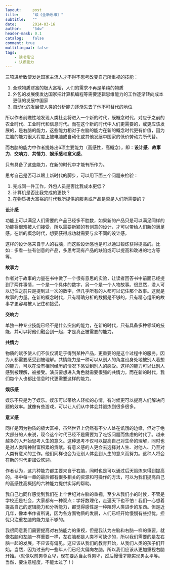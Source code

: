 ```yaml
---
layout:     post
title:      "读《全新思维》"
subtitle:   ""
date:       2014-03-16
author:     "5dw"
header-mask: 0.1
catalog:    false
comment: true
multilingual: false
tags:
    - 读书笔记
    - 认识能力
---
```


三项进步致使发达国家主流人才不得不思考改变自己所重视的技能：

1. 全球物质财富的极大富裕，人们的需求不再是单纯的物质
2. 外包的发展使发达国家把计算机编程等需要逻辑思维能力的工作逐渐转向成本更低的发展中国家
3. 自动化的发展使人类的分析能力逐渐失去了他不可替代的地位

所以作者前瞻性地发现人类社会将进入一个新的时代，既概念时代，对应于之前的农业时代、工业时代和信息时代。而在这个新的时代中人们更需要的，或更应该发展的，是右脑的能力，这些能力相对于左脑的能力在新的概念时代更有价值，因为左脑的能力很大程度上被电脑或自动化或其他发展中国家的低价劳动力所代替。

而右脑的能力中作者提炼出6项主要能力（高感性，高概念），即：**设计感**、**故事力**、**交响力**、**共情力**、**娱乐感**和**意义感**。

只有具备了这些能力，在新的时代中才能有所作为。

思考自己是否可以跟上新时代的脚步，可以用下面三个问题来检验：

1. 完成同一件工作，外包人员是否比我成本更低？
2. 计算机是否比我完成的更快？
3. 在物质极大富裕的时代我所提供的服务或产品是否是人们所需要的？

**设计感**

功能上可以满足人们需要的产品已经多不胜数，如果新的产品只是可以满足同样的功能将很难被人们接受，所以需要新颖的有创意的设计，才可以带给人们新的满足感。在新的概念时代，想要获得成功就需要与众不同的设计感。

这样的设计感来自于人的右脑，而这些设计感也是可以通过锻炼获得提高的。比如：多看一些有创意的产品，多思考现有产品的缺陷或可以提高和改进的地方等等。

**故事力**

作者对于故事的力量在书中做了一个很有意思的实验，让读者回答书中前面已经提到了两件事情，一个是一个具体的数字，另一个是一个人物故事。很显然，没人可以记住之前只是提到过一次的数字，但几乎所有的人都可以记住那个故事。这就是故事的力量。在新的概念时代，只有精确分析的数据是不够的，只有精心组织的故事才更容易被人记住和接受。

**交响力**

单独一种专业技能已经不是什么突出的能力，在新的时代，只有具备多种领域的技能，并可以将他们融会到一起，才是真正被需要的能力。

**共情力**

物质的赋予使人们不仅仅满足于得到某种产品，更重要的是这个过程中的服务。因为人都需要感受到被理解。共情能力是一种可以从别人的角度设身处地被别人着想的能力，可以在没有相同经历的情况下感受到别人的感受。这样的能力可以让别人感到被理解，被接受。演员要想进入角色就需要很强的共情力。而在新的时代，我们每个人也都比信息时代更需要这样的能力。

**娱乐感**

娱乐不只是为了娱乐。娱乐可以带给人轻松的心情，有时候更可以提高人们解决问题的效率。就像有些游戏，可以让人们从中体会并锻炼到很多很多。

**意义感**

同样是因为物质的极大富裕，虽然世界上仍然有不少人处在饥饿的边缘，但对于绝大部分的人来说，现今这个时代已经不是需要为了吃饭问题而焦虑的时代了。越来越多的人开始思考人生的意义。这种思考不仅可以提高自己对生命的理解，同时也是对人类精神财富积累的贡献。有意义感的人更会去选择对人生、对他人、乃至对人类有意义的工作。他们同样也会为让别人体会到人生的意义而努力。这种人将会在新的时代更加受欢迎。


作者认为，这六种能力都主要来自于右脑，同时也是可以通过后天锻炼来得到提高的。书中每一章的最后都有很多相关的资源和可操作的方法，可以为我们提高自己的高感性高概括的六种能力提供实际的帮助。

我自己也同样感觉到我们在上个世纪对左脑的重视，至少从我们小的时候，不管是学校还是社会，大家都有一种观点：学好数理化，走遍天下也不怕！我们一心想着提高自己的逻辑能力和分析能力，都觉得感性是一种阻碍人类进步的东西。但是近几年，像本书作者所说，因为各方面物质的发展，人们已经开始慢慢有些担忧，担忧只注重左脑的能力是不够的。

我很同意我们需要提高对右脑能力的重视，但是我认为左脑和右脑一样的重要，就像右脑和左脑一样重要一样，左右脑都是人类不可缺少的，所以我们需要的是左右脑一起的发展，不应该有偏见。这应该从我们的教育开始，从我们人类的孩子们开始。当然，因为过去的一些年人们已经太偏向左脑，所以我们应该从更加重视右脑开始。（就像以前男尊女卑，现在要适当女尊男卑，然后慢慢才能实现男女平等。当然，要注意程度，不能太过了！）
